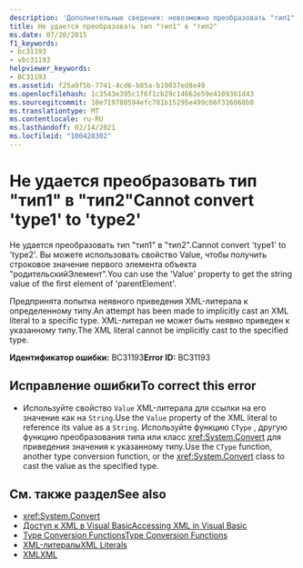 ```yaml
---
description: 'Дополнительные сведения: невозможно преобразовать "тип1" в "тип2"'
title: Не удается преобразовать тип "тип1" в "тип2"
ms.date: 07/20/2015
f1_keywords:
- bc31193
- vbc31193
helpviewer_keywords:
- BC31193
ms.assetid: f25a9f5b-7741-4cd6-b85a-b19037ed8e49
ms.openlocfilehash: 1c3543e395c1f6f1cb29c14662e59e4109361d43
ms.sourcegitcommit: 10e719780594efc781b15295e499c66f316068b8
ms.translationtype: MT
ms.contentlocale: ru-RU
ms.lasthandoff: 02/14/2021
ms.locfileid: "100428302"
---
```

# <a name="cannot-convert-type1-to-type2"></a><span data-ttu-id="8725c-103">Не удается преобразовать тип "тип1" в "тип2"</span><span class="sxs-lookup"><span data-stu-id="8725c-103">Cannot convert 'type1' to 'type2'</span></span>

<span data-ttu-id="8725c-104">Не удается преобразовать тип "тип1" в "тип2".</span><span class="sxs-lookup"><span data-stu-id="8725c-104">Cannot convert 'type1' to 'type2'.</span></span> <span data-ttu-id="8725c-105">Вы можете использовать свойство Value, чтобы получить строковое значение первого элемента объекта "родительскийЭлемент".</span><span class="sxs-lookup"><span data-stu-id="8725c-105">You can use the 'Value' property to get the string value of the first element of 'parentElement'.</span></span>  
  
 <span data-ttu-id="8725c-106">Предпринята попытка неявного приведения XML-литерала к определенному типу.</span><span class="sxs-lookup"><span data-stu-id="8725c-106">An attempt has been made to implicitly cast an XML literal to a specific type.</span></span> <span data-ttu-id="8725c-107">XML-литерал не может быть неявно приведен к указанному типу.</span><span class="sxs-lookup"><span data-stu-id="8725c-107">The XML literal cannot be implicitly cast to the specified type.</span></span>  
  
 <span data-ttu-id="8725c-108">**Идентификатор ошибки:** BC31193</span><span class="sxs-lookup"><span data-stu-id="8725c-108">**Error ID:** BC31193</span></span>  
  
## <a name="to-correct-this-error"></a><span data-ttu-id="8725c-109">Исправление ошибки</span><span class="sxs-lookup"><span data-stu-id="8725c-109">To correct this error</span></span>  
  
- <span data-ttu-id="8725c-110">Используйте свойство `Value` XML-литерала для ссылки на его значение как на `String`.</span><span class="sxs-lookup"><span data-stu-id="8725c-110">Use the `Value` property of the XML literal to reference its value as a `String`.</span></span> <span data-ttu-id="8725c-111">Используйте функцию `CType` , другую функцию преобразования типа или класс <xref:System.Convert> для приведения значения к указанному типу.</span><span class="sxs-lookup"><span data-stu-id="8725c-111">Use the `CType` function, another type conversion function, or the <xref:System.Convert> class to cast the value as the specified type.</span></span>  
  
## <a name="see-also"></a><span data-ttu-id="8725c-112">См. также раздел</span><span class="sxs-lookup"><span data-stu-id="8725c-112">See also</span></span>

- <xref:System.Convert>
- [<span data-ttu-id="8725c-113">Доступ к XML в Visual Basic</span><span class="sxs-lookup"><span data-stu-id="8725c-113">Accessing XML in Visual Basic</span></span>](../programming-guide/language-features/xml/accessing-xml.md)
- [<span data-ttu-id="8725c-114">Type Conversion Functions</span><span class="sxs-lookup"><span data-stu-id="8725c-114">Type Conversion Functions</span></span>](../language-reference/functions/type-conversion-functions.md)
- [<span data-ttu-id="8725c-115">XML-литералы</span><span class="sxs-lookup"><span data-stu-id="8725c-115">XML Literals</span></span>](../language-reference/xml-literals/index.md)
- [<span data-ttu-id="8725c-116">XML</span><span class="sxs-lookup"><span data-stu-id="8725c-116">XML</span></span>](../programming-guide/language-features/xml/index.md)

